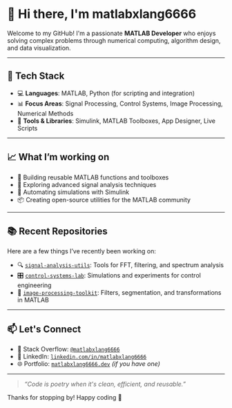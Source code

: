 # 👋 Hi there, I'm matlabxlang6666

Welcome to my GitHub! I'm a passionate **MATLAB Developer** who enjoys solving complex problems through numerical computing, algorithm design, and data visualization.

---

## 🔧 Tech Stack

- 💻 **Languages**: MATLAB, Python (for scripting and integration)
- 📊 **Focus Areas**: Signal Processing, Control Systems, Image Processing, Numerical Methods
- 🧠 **Tools & Libraries**: Simulink, MATLAB Toolboxes, App Designer, Live Scripts

---

## 📈 What I’m working on

- 🚧 Building reusable MATLAB functions and toolboxes
- 🔬 Exploring advanced signal analysis techniques
- 🧪 Automating simulations with Simulink
- 📦 Creating open-source utilities for the MATLAB community

---

## 📚 Recent Repositories

Here are a few things I’ve recently been working on:

- 🔍 [`signal-analysis-utils`](https://github.com/matlabxlang6666/signal-analysis-utils): Tools for FFT, filtering, and spectrum analysis
- 🎛️ [`control-systems-lab`](https://github.com/matlabxlang6666/control-systems-lab): Simulations and experiments for control engineering
- 📐 [`image-processing-toolkit`](https://github.com/matlabxlang6666/image-processing-toolkit): Filters, segmentation, and transformations in MATLAB

---

## 📫 Let's Connect

- 🧠 Stack Overflow: [`@matlabxlang6666`](https://stackoverflow.com/users/your-profile)
- 💼 LinkedIn: [`linkedin.com/in/matlabxlang6666`](https://linkedin.com/in/your-profile)
- 🌐 Portfolio: [`matlabxlang6666.dev`](https://matlabxlang6666.dev) *(if you have one)*

---

> _“Code is poetry when it's clean, efficient, and reusable.”_

Thanks for stopping by! Happy coding 🎯
